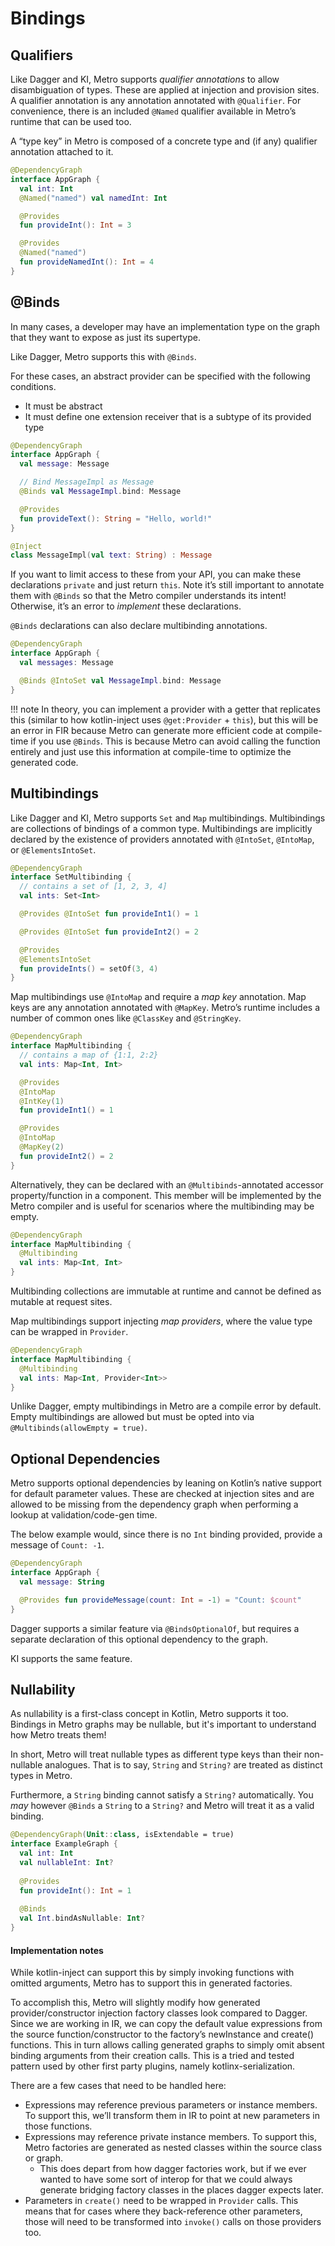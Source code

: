 # Bindings

## Qualifiers

Like Dagger and KI, Metro supports *qualifier annotations* to allow disambiguation of types. These are applied at injection and provision sites. A qualifier annotation is any annotation annotated with `@Qualifier`. For convenience, there is an included `@Named` qualifier available in Metro’s runtime that can be used too.

A “type key” in Metro is composed of a concrete type and (if any) qualifier annotation attached to it.

```kotlin
@DependencyGraph
interface AppGraph {
  val int: Int
  @Named("named") val namedInt: Int

  @Provides
  fun provideInt(): Int = 3

  @Provides
  @Named("named")
  fun provideNamedInt(): Int = 4
}
```

## @Binds

In many cases, a developer may have an implementation type on the graph that they want to expose as just its supertype.

Like Dagger, Metro supports this with `@Binds`.

For these cases, an abstract provider can be specified with the following conditions.

* It must be abstract
* It must define one extension receiver that is a subtype of its provided type

```kotlin
@DependencyGraph
interface AppGraph {
  val message: Message

  // Bind MessageImpl as Message
  @Binds val MessageImpl.bind: Message

  @Provides
  fun provideText(): String = "Hello, world!"
}

@Inject
class MessageImpl(val text: String) : Message
```

If you want to limit access to these from your API, you can make these declarations `private` and just return `this`. Note it’s still important to annotate them with `@Binds` so that the Metro compiler understands its intent! Otherwise, it’s an error to *implement* these declarations.

`@Binds` declarations can also declare multibinding annotations.

```kotlin
@DependencyGraph
interface AppGraph {
  val messages: Message

  @Binds @IntoSet val MessageImpl.bind: Message
}
```

!!! note
    In theory, you can implement a provider with a getter that replicates this (similar to how kotlin-inject uses `@get:Provider` + `this`), but this will be an error in FIR because Metro can generate more efficient code at compile-time if you use `@Binds`. This is because Metro can avoid calling the function entirely and just use this information at compile-time to optimize the generated code.

## Multibindings

Like Dagger and KI, Metro supports `Set` and `Map` multibindings. Multibindings are collections of bindings of a common type. Multibindings are implicitly declared by the existence of providers annotated with `@IntoSet`, `@IntoMap`, or `@ElementsIntoSet`.

```kotlin
@DependencyGraph
interface SetMultibinding {
  // contains a set of [1, 2, 3, 4]
  val ints: Set<Int>

  @Provides @IntoSet fun provideInt1() = 1

  @Provides @IntoSet fun provideInt2() = 2

  @Provides
  @ElementsIntoSet
  fun provideInts() = setOf(3, 4)
}
```

Map multibindings use `@IntoMap` and require a *map key* annotation. Map keys are any annotation annotated with `@MapKey`. Metro’s runtime includes a number of common ones like `@ClassKey` and `@StringKey`.

```kotlin
@DependencyGraph
interface MapMultibinding {
  // contains a map of {1:1, 2:2}
  val ints: Map<Int, Int>

  @Provides
  @IntoMap
  @IntKey(1)
  fun provideInt1() = 1

  @Provides
  @IntoMap
  @MapKey(2)
  fun provideInt2() = 2
}
```

Alternatively, they can be declared with an `@Multibinds`-annotated accessor property/function in a component. This member will be implemented by the Metro compiler and is useful for scenarios where the multibinding may be empty.

```kotlin
@DependencyGraph
interface MapMultibinding {
  @Multibinding
  val ints: Map<Int, Int>
}
```

Multibinding collections are immutable at runtime and cannot be defined as mutable at request sites.

Map multibindings support injecting *map providers*, where the value type can be wrapped in `Provider`.

```kotlin
@DependencyGraph
interface MapMultibinding {
  @Multibinding
  val ints: Map<Int, Provider<Int>>
}
```

Unlike Dagger, empty multibindings in Metro are a compile error by default. Empty multibindings are allowed but must be opted into via `@Multibinds(allowEmpty = true)`.

## Optional Dependencies

Metro supports optional dependencies by leaning on Kotlin’s native support for default parameter values. These are checked at injection sites and are allowed to be missing from the dependency graph when performing a lookup at validation/code-gen time.

The below example would, since there is no `Int` binding provided, provide a message of `Count: -1`.

```kotlin
@DependencyGraph
interface AppGraph {
  val message: String

  @Provides fun provideMessage(count: Int = -1) = "Count: $count"
}
```

Dagger supports a similar feature via `@BindsOptionalOf`, but requires a separate declaration of this optional dependency to the graph.

KI supports the same feature.

## Nullability

As nullability is a first-class concept in Kotlin, Metro supports it too. Bindings in Metro graphs may be nullable, but it's important to understand how Metro treats them!

In short, Metro will treat nullable types as different type keys than their non-nullable analogues. That is to say, `String` and `String?` are treated as distinct types in Metro.

Furthermore, a `String` binding cannot satisfy a `String?` automatically. You _may_ however `@Binds` a `String` to a `String?` and Metro will treat it as a valid binding.

```kotlin
@DependencyGraph(Unit::class, isExtendable = true)
interface ExampleGraph {
  val int: Int
  val nullableInt: Int?
  
  @Provides
  fun provideInt(): Int = 1
  
  @Binds
  val Int.bindAsNullable: Int?
}
```

#### Implementation notes

While kotlin-inject can support this by simply invoking functions with omitted arguments, Metro has to support this in generated factories.

To accomplish this, Metro will slightly modify how generated provider/constructor injection factory classes look compared to Dagger. Since we are working in IR, we can copy the default value expressions from the source function/constructor to the factory’s newInstance and create() functions. This in turn allows calling generated graphs to simply omit absent binding arguments from their creation calls. This is a tried and tested pattern used by other first party plugins, namely kotlinx-serialization.

There are a few cases that need to be handled here:

* Expressions may reference previous parameters or instance members. To support this, we’ll transform them in IR to point at new parameters in those functions.
* Expressions may reference private instance members. To support this, Metro factories are generated as nested classes within the source class or graph.
    * This does depart from how dagger factories work, but if we ever wanted to have some sort of interop for that we could always generate bridging factory classes in the places dagger expects later.
* Parameters in `create()` need to be wrapped in `Provider` calls. This means that for cases where they back-reference other parameters, those will need to be transformed into `invoke()` calls on those providers too.
